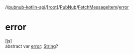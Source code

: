 //[pubnub-kotlin-api](../../../../index.md)/[[root]](../../index.md)/[PubNub](../index.md)/[FetchMessageItem](index.md)/[error](error.md)

# error

[js]\
abstract var [error](error.md): [String](https://kotlinlang.org/api/core/kotlin-stdlib/kotlin/-string/index.html)?
